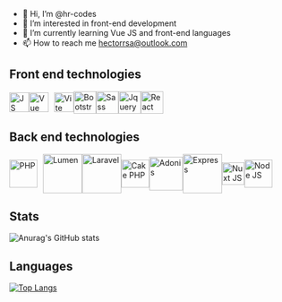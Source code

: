 - 👋 Hi, I’m @hr-codes
- 👀 I’m interested in front-end development
- 🌱 I’m currently learning Vue JS and front-end languages
- 📫 How to reach me hectorrsa@outlook.com

<h2>Front end technologies</h2>

<div style="display: flex; align-items: center;">
  <img 
     src="https://upload.wikimedia.org/wikipedia/commons/thumb/9/99/Unofficial_JavaScript_logo_2.svg/480px-Unofficial_JavaScript_logo_2.svg.png" 
     width="35" 
     title="JS"     
   > 
  <img 
     src="https://vuejs.org/images/logo.png" 
     width="35" 
     title="Vue JS"
   >
  <img 
     src="https://vitejs.dev/logo.svg" 
     width="35" 
     title="Vite"
     style="margin-left: 10px;"
   >
  <img 
     src="https://upload.wikimedia.org/wikipedia/commons/thumb/b/b2/Bootstrap_logo.svg/512px-Bootstrap_logo.svg.png" 
     width="40" 
     title="Bootstrap"
   >
  <img 
     src="https://upload.wikimedia.org/wikipedia/commons/thumb/9/96/Sass_Logo_Color.svg/1280px-Sass_Logo_Color.svg.png" 
     width="40" 
     title="Sass"
   >
  <img 
     src="https://www.joykal.com/wp-content/uploads/2019/09/jquery.png" 
     width="40" 
     title="Jquery"
   >
  <img 
     src="https://upload.wikimedia.org/wikipedia/commons/thumb/a/a7/React-icon.svg/2300px-React-icon.svg.png" 
     width="40" 
     title="React"
   >
</div>


<h2>Back end technologies</h2>

<div style="display: flex; align-items: center;">
  <img 
     src="https://upload.wikimedia.org/wikipedia/commons/thumb/2/27/PHP-logo.svg/2560px-PHP-logo.svg.png" 
     width="50" 
     title="PHP"     
   >   
  <img 
     src="https://wallacemaxters.com.br/uploads/lumen.png" 
     width="70" 
     title="Lumen"
     style="margin-left: 10px;"
   >
  <img 
     src="https://www.galinhaprogramadora.com.br/wp-content/uploads/2019/05/laravel-logo.png" 
     width="70" 
     title="Laravel"
   >
  <img 
     src="https://upload.wikimedia.org/wikipedia/fr/7/73/Cakephp_logo.png" 
     width="50" 
     title="Cake PHP"
   >
  <img 
     src="https://www.vectorlogo.zone/logos/adonisjs/adonisjs-ar21.png" 
     width="60" 
     title="Adonis"
   >
  <img 
     src="https://expressjs.com/images/express-facebook-share.png" 
     width="70" 
     title="Express"
   >
  <img 
     src="https://encrypted-tbn0.gstatic.com/images?q=tbn:ANd9GcS_U3tzLtxZK5NTXGtyAT0SEVDdN42jqZMos_6MsvhWKvqFlPNNsblj2nPeJ0gYiB48ONA&usqp=CAU" 
     width="40" 
     title="Nuxt JS"
   >  
  <img 
     src="https://logospng.org/download/node-js/logo-node-js-1024.png" 
     width="50" 
     title="Node JS"
   >
</div>

<h2>Stats</h2>

![Anurag's GitHub stats](https://github-readme-stats.vercel.app/api?username=hr-codes&show_icons=true&theme=radical)

<h2>Languages</h2>

[![Top Langs](https://github-readme-stats.vercel.app/api/top-langs/?username=hr-codes&layout=compact)](https://github.com/anuraghazra/github-readme-stats)
<!---
hr-codes/hr-codes is a ✨ special ✨ repository because its `README.md` (this file) appears on your GitHub profile.
You can click the Preview link to take a look at your changes.
--->
